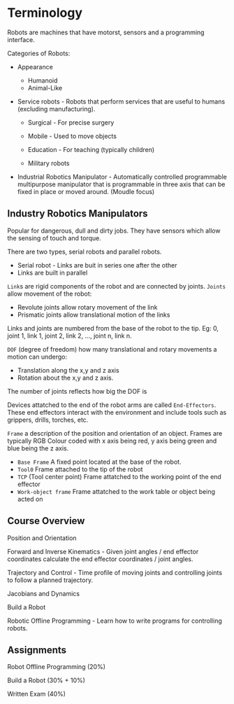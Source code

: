 # Terminology

Robots are machines that have motorst, sensors and a programming interface.

Categories of Robots:

* Appearance

  * Humanoid
  * Animal-Like

* Service robots - Robots that perform services that are useful to humans (excluding manufacturing).

  * Surgical - For precise surgery
  * Mobile - Used to move objects
  * Education - For teaching (typically children)

  * Military robots

* Industrial Robotics Manipulator - Automatically controlled programmable multipurpose manipulator that is programmable in three axis that can be fixed in place or moved around. (Moudle focus)

## Industry Robotics Manipulators

Popular for dangerous, dull and dirty jobs. They have sensors which allow the sensing of touch and torque.

There are two types, serial robots and parallel robots.

* Serial robot - Links are buit in series one after the other
* Links are built in parallel

`Link`s are rigid components of the robot and are connected by joints. `Joints` allow movement of the robot:

* Revolute joints allow rotary movement of the link
* Prismatic joints allow translational motion of the links

Links and joints are numbered from the base of the robot to the tip. Eg: 0, joint 1, link 1, joint 2, link 2, ..., joint n, link n.

`DOF` (degree of freedom) how many translational and rotary movements a motion can undergo:

* Translation along the x,y and z axis
* Rotation about the x,y and z axis.

The number of joints reflects how big the DOF is

Devices attatched to the end of the robot arms are called `End-Effectors`. These end effectors interact with the environment and include tools such as grippers, drills, torches, etc.

`Frame` a description of the position and orientation of an object. Frames are typically RGB Colour coded with x axis being red, y axis being green and blue being the z axis.

* `Base Frame` A fixed point located at the base of the robot.
* `Tool0` Frame attached to the tip of the robot
* `TCP` (Tool center point) Frame attatched to the working point of the end effector
* `Work-object frame` Frame attatched to the work table or object being acted on

## Course Overview

Position and Orientation

Forward and Inverse Kinematics - Given joint angles / end effector coordinates calculate the end effector coordinates / joint angles.

Trajectory and Control - Time profile of moving joints and controlling joints to follow a planned trajectory.

Jacobians and Dynamics 

Build a Robot

Robotic Offline Programming - Learn how to write programs for controlling robots.

## Assignments

Robot Offline Programming (20%)

Build a Robot (30% + 10%)

Written Exam (40%)